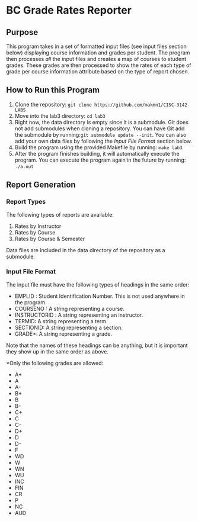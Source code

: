 # BC Grade Rates Reporter

## Purpose

This program takes in a set of formatted input files (see input files section below) 
displaying course information and grades per student. The program then processes *all* the 
input files and creates a map of courses to student grades. These grades are then processed 
to show the rates of each type of grade per course information attribute based on the type 
of report chosen.


## How to Run this Program
1. Clone the repository:
``git clone https://github.com/makmn1/CISC-3142-LABS``
2. Move into the lab3 directory:
`cd lab3`
3. Right now, the data directory is empty since it is a submodule.
Git does not add submodules when cloning a repository.
You can have Git add the submodule by running:`git submodule update --init`.
You can also add your own data files by following the *Input File Format* section below.
6. Build the program using the provided Makefile by running: `make lab3`
7. After the program finishes building, it will automatically execute the program. 
You can execute the program again in the future by running: `./a.out`


## Report Generation
### Report Types
The following types of reports are available:

1. Rates by Instructor
2. Rates by Course
3. Rates by Course & Semester

Data files are included in the data directory of the repository as a submodule.

### Input File Format

The input file must have the following types of headings in the same order:
- EMPLID : Student Identification Number. This is not used anywhere in the program.
- COURSENO : A string representing a course.
- INSTRUCTORID : A string representing an instructor.
- TERMID: A string representing a term.
- SECTIONID: A string representing a section.
- GRADE*: A string representing a grade.

Note that the names of these headings can be anything, but it is important they show up in the same order as above.


*Only the following grades are allowed:
- A+
- A
- A-
- B+
- B
- B-
- C+
- C
- C-
- D+
- D
- D-
- F
- WD
- W
- WN
- WU
- INC
- FIN
- CR
- P
- NC
- AUD